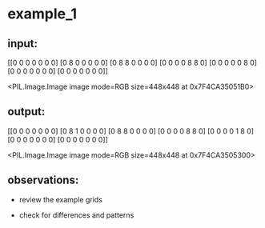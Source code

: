 # example_1

## input:

[[0 0 0 0 0 0 0]
 [0 8 0 0 0 0 0]
 [0 8 8 0 0 0 0]
 [0 0 0 0 8 8 0]
 [0 0 0 0 0 8 0]
 [0 0 0 0 0 0 0]
 [0 0 0 0 0 0 0]]


<PIL.Image.Image image mode=RGB size=448x448 at 0x7F4CA35051B0>


## output:

[[0 0 0 0 0 0 0]
 [0 8 1 0 0 0 0]
 [0 8 8 0 0 0 0]
 [0 0 0 0 8 8 0]
 [0 0 0 0 1 8 0]
 [0 0 0 0 0 0 0]
 [0 0 0 0 0 0 0]]


<PIL.Image.Image image mode=RGB size=448x448 at 0x7F4CA3505300>


## observations:

- review the example grids

- check for differences and patterns

